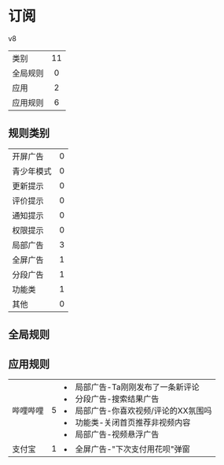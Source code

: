 # 订阅

v8

|||
| - |:-:|
|类别|11|
|全局规则|0|
|应用|2|
|应用规则|6|

## 规则类别

|||
| - |:-:|
|开屏广告|0|
|青少年模式|0|
|更新提示|0|
|评价提示|0|
|通知提示|0|
|权限提示|0|
|局部广告|3|
|全屏广告|1|
|分段广告|1|
|功能类|1|
|其他|0|

## 全局规则



## 应用规则

||||
| - |:-:|-|
|哔哩哔哩|5|<li>局部广告-Ta刚刚发布了一条新评论<li>分段广告-搜索结果广告<li>局部广告-你喜欢视频/评论的XX氛围吗<li>功能类-关闭首页推荐非视频内容<li>局部广告-视频悬浮广告|
|支付宝|1|<li>全屏广告-"下次支付用花呗"弹窗|
